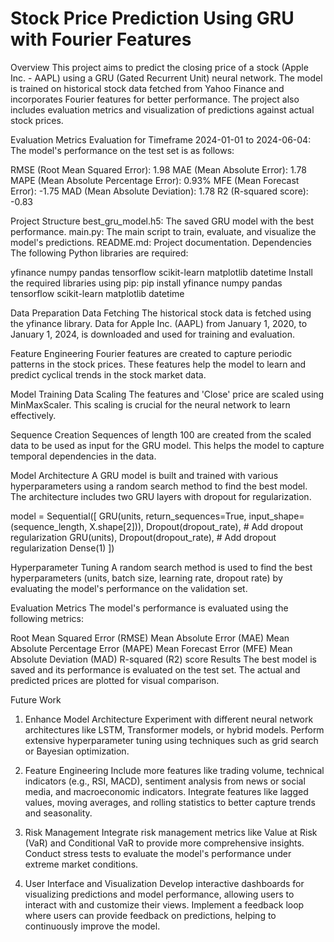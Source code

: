 
# Stock Price Prediction Using GRU with Fourier Features
Overview
This project aims to predict the closing price of a stock (Apple Inc. - AAPL) using a GRU (Gated Recurrent Unit) neural network. The model is trained on historical stock data fetched from Yahoo Finance and incorporates Fourier features for better performance. The project also includes evaluation metrics and visualization of predictions against actual stock prices.

Evaluation Metrics
Evaluation for Timeframe 2024-01-01 to 2024-06-04:
The model's performance on the test set is as follows:

RMSE (Root Mean Squared Error): 1.98
MAE (Mean Absolute Error): 1.78
MAPE (Mean Absolute Percentage Error): 0.93%
MFE (Mean Forecast Error): -1.75
MAD (Mean Absolute Deviation): 1.78
R2 (R-squared score): -0.83


Project Structure
best_gru_model.h5: The saved GRU model with the best performance.
main.py: The main script to train, evaluate, and visualize the model's predictions.
README.md: Project documentation.
Dependencies
The following Python libraries are required:

yfinance
numpy
pandas
tensorflow
scikit-learn
matplotlib
datetime
Install the required libraries using pip:
pip install yfinance numpy pandas tensorflow scikit-learn matplotlib datetime

Data Preparation
Data Fetching
The historical stock data is fetched using the yfinance library. Data for Apple Inc. (AAPL) from January 1, 2020, to January 1, 2024, is downloaded and used for training and evaluation.

Feature Engineering
Fourier features are created to capture periodic patterns in the stock prices. These features help the model to learn and predict cyclical trends in the stock market data.

Model Training
Data Scaling
The features and 'Close' price are scaled using MinMaxScaler. This scaling is crucial for the neural network to learn effectively.

Sequence Creation
Sequences of length 100 are created from the scaled data to be used as input for the GRU model. This helps the model to capture temporal dependencies in the data.

Model Architecture
A GRU model is built and trained with various hyperparameters using a random search method to find the best model. The architecture includes two GRU layers with dropout for regularization.

model = Sequential([
    GRU(units, return_sequences=True, input_shape=(sequence_length, X.shape[2])),
    Dropout(dropout_rate),  # Add dropout regularization
    GRU(units),
    Dropout(dropout_rate),  # Add dropout regularization
    Dense(1)
])

Hyperparameter Tuning
A random search method is used to find the best hyperparameters (units, batch size, learning rate, dropout rate) by evaluating the model's performance on the validation set.



Evaluation
Metrics
The model's performance is evaluated using the following metrics:

Root Mean Squared Error (RMSE)
Mean Absolute Error (MAE)
Mean Absolute Percentage Error (MAPE)
Mean Forecast Error (MFE)
Mean Absolute Deviation (MAD)
R-squared (R2) score
Results
The best model is saved and its performance is evaluated on the test set. The actual and predicted prices are plotted for visual comparison.

Future Work
1. Enhance Model Architecture
Experiment with different neural network architectures like LSTM, Transformer models, or hybrid models.
Perform extensive hyperparameter tuning using techniques such as grid search or Bayesian optimization.

3. Feature Engineering
Include more features like trading volume, technical indicators (e.g., RSI, MACD), sentiment analysis from news or social media, and macroeconomic indicators.
Integrate features like lagged values, moving averages, and rolling statistics to better capture trends and seasonality.

4. Risk Management
Integrate risk management metrics like Value at Risk (VaR) and Conditional VaR to provide more comprehensive insights.
Conduct stress tests to evaluate the model's performance under extreme market conditions.

5. User Interface and Visualization
Develop interactive dashboards for visualizing predictions and model performance, allowing users to interact with and customize their views.
Implement a feedback loop where users can provide feedback on predictions, helping to continuously improve the model.
